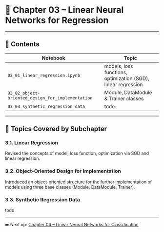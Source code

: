 # 📘 Chapter 03 – Linear Neural Networks for Regression

<!--TODO write summary-->

---

## 📂 Contents

| Notebook | Topic |
|----------|-------|
| `03_01_linear_regression.ipynb` | models, loss functions, optimization (SGD), linear regression |
| `03_02_object-oriented_design_for_implementation` | Module, DataModule & Trainer classes |
| `03_03_synthetic_regression_data` | todo |

---

## 📌 Topics Covered by Subchapter

### 3.1. Linear Regression

Revised the concepts of model, loss function, optimization via SGD and linear regression.

### 3.2. Object-Oriented Design for Implementation

Introduced an object-oriented structure for the further implementation of models using three base classes (Module, DataModule, Trainer).

### 3.3. Synthetic Regression Data

todo

---

➡️ Next up: [Chapter 04 – Linear Neural Networks for Classification](../chapter_04_linear_neural_networks_for_classification/)
